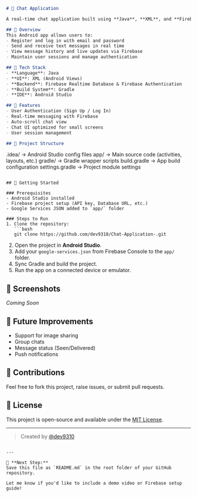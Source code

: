 
```markdown
# 💬 Chat Application

A real-time chat application built using **Java**, **XML**, and **Firebase**. This app enables users to send and receive messages seamlessly over the cloud.

## 📱 Overview
This Android app allows users to:
- Register and log in with email and password
- Send and receive text messages in real time
- View message history and live updates via Firebase
- Maintain user sessions and manage authentication

## 🔧 Tech Stack
- **Language**: Java  
- **UI**: XML (Android Views)  
- **Backend**: Firebase Realtime Database & Firebase Authentication  
- **Build System**: Gradle  
- **IDE**: Android Studio  

## 🔐 Features
- User Authentication (Sign Up / Log In)
- Real-time messaging with Firebase
- Auto-scroll chat view
- Chat UI optimized for small screens
- User session management

## 📁 Project Structure
```

.idea/                → Android Studio config files
app/                  → Main source code (activities, layouts, etc.)
gradle/               → Gradle wrapper scripts
build.gradle          → App build configuration
settings.gradle       → Project module settings

````

## 🚀 Getting Started

### Prerequisites
- Android Studio installed
- Firebase project setup (API key, Database URL, etc.)
- Google Services JSON added to `app/` folder

### Steps to Run
1. Clone the repository:
   ```bash
   git clone https://github.com/dev9310/Chat-Application-.git
````

2. Open the project in **Android Studio**.
3. Add your `google-services.json` from Firebase Console to the `app/` folder.
4. Sync Gradle and build the project.
5. Run the app on a connected device or emulator.

## 📸 Screenshots

*Coming Soon*

## 🧠 Future Improvements

* Support for image sharing
* Group chats
* Message status (Seen/Delivered)
* Push notifications

## 🤝 Contributions

Feel free to fork this project, raise issues, or submit pull requests.

## 📜 License

This project is open-source and available under the [MIT License](LICENSE).

---

> Created by [@dev9310](https://github.com/dev9310)

```

---

📌 **Next Step:**  
Save this file as `README.md` in the root folder of your GitHub repository.

Let me know if you'd like to include a demo video or Firebase setup guide!
```
